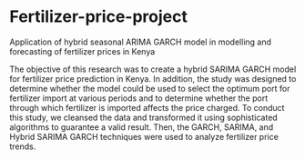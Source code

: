 # Fertilizer-price-project
Application of hybrid seasonal ARIMA GARCH model in modelling  and forecasting of fertilizer prices in Kenya

The objective of this research was to create a hybrid SARIMA GARCH model for fertilizer
price prediction in Kenya. In addition, the study was designed to determine whether the
model could be used to select the optimum port for fertilizer import at various periods and to
determine whether the port through which fertilizer is imported affects the price charged. To
conduct this study, we cleansed the data and transformed it using sophisticated algorithms
to guarantee a valid result. Then, the GARCH, SARIMA, and Hybrid SARIMA GARCH
techniques were used to analyze fertilizer price trends.
